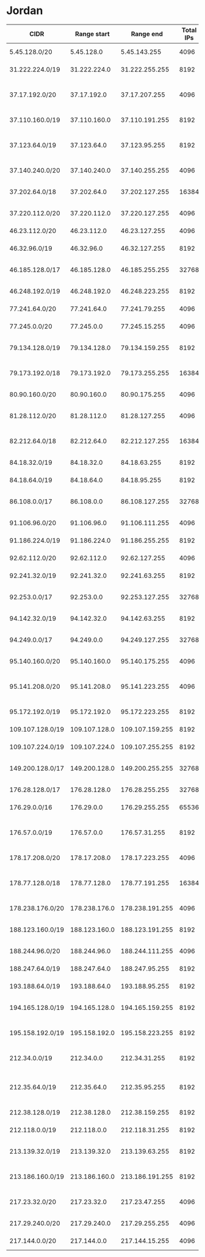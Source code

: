 # Jordan

CIDR               | Range start     | Range end       | Total IPs  | Assign date | Owner
------------------ | --------------- | --------------- | ---------- | ----------- | -----
5.45.128.0/20      | 5.45.128.0      | 5.45.143.255    | 4096       | 2012-05-25  | Umniah Lil-Hawatef Al-Mutanaqelah Co.
31.222.224.0/19    | 31.222.224.0    | 31.222.255.255  | 8192       | 2011-05-16  | The Blue Zone East / Jordan
37.17.192.0/20     | 37.17.192.0     | 37.17.207.255   | 4096       | 2011-12-19  | Al mouakhah lil khadamat al logesteih wa al itisalat
37.110.160.0/19    | 37.110.160.0    | 37.110.191.255  | 8192       | 2012-02-08  | VTEL-Georgia
37.123.64.0/19     | 37.123.64.0     | 37.123.95.255   | 8192       | 2012-02-15  | Al mouakhah lil khadamat al logesteih wa al itisalat
37.140.240.0/20    | 37.140.240.0    | 37.140.255.255  | 4096       | 2012-03-01  | The Blue Zone East / Jordan
37.202.64.0/18     | 37.202.64.0     | 37.202.127.255  | 16384      | 2012-03-23  | Jordan Data Communications Company LLC
37.220.112.0/20    | 37.220.112.0    | 37.220.127.255  | 4096       | 2012-04-03  | Batelco Jordan
46.23.112.0/20     | 46.23.112.0     | 46.23.127.255   | 4096       | 2010-12-08  | Umniah Mobile Company PLC
46.32.96.0/19      | 46.32.96.0      | 46.32.127.255   | 8192       | 2010-08-13  | Linkdotnet-Jordan
46.185.128.0/17    | 46.185.128.0    | 46.185.255.255  | 32768      | 2010-11-11  | Jordan Data Communications Company LLC
46.248.192.0/19    | 46.248.192.0    | 46.248.223.255  | 8192       | 2010-12-22  | Umniah Mobile Company PLC
77.241.64.0/20     | 77.241.64.0     | 77.241.79.255   | 4096       | 2007-02-02  | Tarasol Telecom
77.245.0.0/20      | 77.245.0.0      | 77.245.15.255   | 4096       | 2007-04-10  | Linkdotnet-Jordan
79.134.128.0/19    | 79.134.128.0    | 79.134.159.255  | 8192       | 2007-10-22  | JORDAN TV CABLE & INTERNET SERVICES CO
79.173.192.0/18    | 79.173.192.0    | 79.173.255.255  | 16384      | 2007-10-31  | Jordan Data Communications Company LLC
80.90.160.0/20     | 80.90.160.0     | 80.90.175.255   | 4096       | 2001-09-07  | Linkdotnet-Jordan
81.28.112.0/20     | 81.28.112.0     | 81.28.127.255   | 4096       | 2006-03-17  | AL-HADATHEH LIL-ITISALAT WA AL-TECHNOLOGIA CO.
82.212.64.0/18     | 82.212.64.0     | 82.212.127.255  | 16384      | 2008-09-11  | AL-HADATHEH LIL-ITISALAT WA AL-TECHNOLOGIA CO.
84.18.32.0/19      | 84.18.32.0      | 84.18.63.255    | 8192       | 2004-08-11  | Royal Hashemite Court
84.18.64.0/19      | 84.18.64.0      | 84.18.95.255    | 8192       | 2004-08-11  | Farah Trading & Contracting Co.
86.108.0.0/17      | 86.108.0.0      | 86.108.127.255  | 32768      | 2005-05-23  | Jordan Data Communications Company LLC
91.106.96.0/20     | 91.106.96.0     | 91.106.111.255  | 4096       | 2012-06-21  | Batelco Jordan
91.186.224.0/19    | 91.186.224.0    | 91.186.255.255  | 8192       | 2006-11-13  | Batelco Jordan
92.62.112.0/20     | 92.62.112.0     | 92.62.127.255   | 4096       | 2008-01-23  | Metrobeam Jordan
92.241.32.0/19     | 92.241.32.0     | 92.241.63.255   | 8192       | 2007-12-05  | Umniah Mobile Company PLC
92.253.0.0/17      | 92.253.0.0      | 92.253.127.255  | 32768      | 2009-09-25  | Jordan Data Communications Company LLC
94.142.32.0/19     | 94.142.32.0     | 94.142.63.255   | 8192       | 2008-12-16  | Linkdotnet-Jordan
94.249.0.0/17      | 94.249.0.0      | 94.249.127.255  | 32768      | 2008-09-16  | Jordan Data Communications Company LLC
95.140.160.0/20    | 95.140.160.0    | 95.140.175.255  | 4096       | 2009-03-17  | 
95.141.208.0/20    | 95.141.208.0    | 95.141.223.255  | 4096       | 2009-06-30  | Al mouakhah lil khadamat al logesteih wa al itisalat
95.172.192.0/19    | 95.172.192.0    | 95.172.223.255  | 8192       | 2009-03-02  | Umniah Mobile Company PLC
109.107.128.0/19   | 109.107.128.0   | 109.107.159.255 | 8192       | 2009-10-19  | The Blue Zone East / Jordan
109.107.224.0/19   | 109.107.224.0   | 109.107.255.255 | 8192       | 2009-10-22  | Umniah Mobile Company PLC
149.200.128.0/17   | 149.200.128.0   | 149.200.255.255 | 32768      | 2011-08-15  | Jordan Data Communications Company LLC
176.28.128.0/17    | 176.28.128.0    | 176.28.255.255  | 32768      | 2011-05-20  | Linkdotnet-Jordan
176.29.0.0/16      | 176.29.0.0      | 176.29.255.255  | 65536      | 2011-05-20  | Linkdotnet-Jordan
176.57.0.0/19      | 176.57.0.0      | 176.57.31.255   | 8192       | 2011-05-31  | Al mouakhah lil khadamat al logesteih wa al itisalat
178.17.208.0/20    | 178.17.208.0    | 178.17.223.255  | 4096       | 2010-03-31  | Metrobeam Jordan
178.77.128.0/18    | 178.77.128.0    | 178.77.191.255  | 16384      | 2010-04-21  | Al mouakhah lil khadamat al logesteih wa al itisalat
178.238.176.0/20   | 178.238.176.0   | 178.238.191.255 | 4096       | 2010-07-26  | Umniah Lil-Hawatef Al-Mutanaqelah Co.
188.123.160.0/19   | 188.123.160.0   | 188.123.191.255 | 8192       | 2009-06-16  | AL-HADATHEH LIL-ITISALAT WA AL-TECHNOLOGIA CO.
188.244.96.0/20    | 188.244.96.0    | 188.244.111.255 | 4096       | 2009-08-17  | Metrobeam Jordan
188.247.64.0/19    | 188.247.64.0    | 188.247.95.255  | 8192       | 2009-08-25  | Linkdotnet-Jordan
193.188.64.0/19    | 193.188.64.0    | 193.188.95.255  | 8192       | 1995-12-29  | National Information Technology Center
194.165.128.0/19   | 194.165.128.0   | 194.165.159.255 | 8192       | 1996-02-01  | Jordan Data Communications Company LLC
195.158.192.0/19   | 195.158.192.0   | 195.158.223.255 | 8192       | 1997-04-28  | Middle East Communications Corporation
212.34.0.0/19      | 212.34.0.0      | 212.34.31.255   | 8192       | 1998-03-04  | Jordan Telecommunications Company
212.35.64.0/19     | 212.35.64.0     | 212.35.95.255   | 8192       | 1998-07-27  | FIRSTNET (First Data Communication Group)
212.38.128.0/19    | 212.38.128.0    | 212.38.159.255  | 8192       | 1998-05-11  | 
212.118.0.0/19     | 212.118.0.0     | 212.118.31.255  | 8192       | 1998-10-26  | Batelco Jordan
213.139.32.0/19    | 213.139.32.0    | 213.139.63.255  | 8192       | 2000-10-24  | Jordan Telecommunications Company
213.186.160.0/19   | 213.186.160.0   | 213.186.191.255 | 8192       | 2001-09-12  | Jordan Data Communications Company LLC
217.23.32.0/20     | 217.23.32.0     | 217.23.47.255   | 4096       | 2000-10-05  | Jordan Data Communications Company LLC
217.29.240.0/20    | 217.29.240.0    | 217.29.255.255  | 4096       | 2003-05-21  | Applied Science University (ASU)
217.144.0.0/20     | 217.144.0.0     | 217.144.15.255  | 4096       | 2001-02-19  | Farah Trading & Contracting Co.
